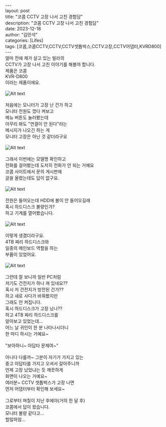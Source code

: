 ---<br/>
layout: post<br/>
title: "코콤 CCTV 고장 나서 고친 경험담"<br/>
description: "코콤 CCTV 고장 나서 고친 경험담"<br/>
date: 2023-12-18<br/>
author: "김민석"<br/>
categories: [Lifes]<br/>
tags: [코콤,코콤CCTV,CCTV,CCTV셋톱박스,CCTV고장,CCTV어댑터,KVRD800]<br/>
---<br/>
얼마 전에 제가 살고 있는 빌라의<br/>
CCTV가 고장 나서 고친 이야기를 해볼까 합니다.<br/>
제품은 코콤 <br/>
KVR-D800<br/>
이라는 제품이에요.<br/>
​<br/>
![Alt text](https://reddol18.github.io/dev5min/images/20231218/img_file_0.png)<br/>
​<br/>
처음에는 모니터가 고장 난 건가 하고<br/>
모니터 전원도 껐다 켜보고<br/>
메뉴 버튼도 눌러봤는데<br/>
아무리 봐도 "연결이 안 된다"라는<br/>
메시지가 나오긴 하는 게<br/>
모니터 고장은 아닌 것 같더라구요<br/>
​<br/>
![Alt text](https://reddol18.github.io/dev5min/images/20231218/img_file_1.png)<br/>
​<br/>
그래서 이번에는 모델명 확인하고<br/>
전화를 걸어봤는데 도저히 전화가 안 되는 거예요<br/>
코콤 사이트에서 문의 게시판에 <br/>
글을 올렸는데도 답이 없구요.<br/>
​<br/>
![Alt text](https://reddol18.github.io/dev5min/images/20231218/img_file_2.png)<br/>
​<br/>
전원은 들어오는데 HDD에 불이 안 들어오길래<br/>
혹시 하드디스크 불량인가?<br/>
하고 기계를 열어봤습니다.<br/>
​<br/>
![Alt text](https://reddol18.github.io/dev5min/images/20231218/img_file_3.png)<br/>
​<br/>
이렇게 생겼더라구요.<br/>
4TB 짜리 하드디스크와<br/>
일종의 메인보드 역할을 하는<br/>
부품이 있었어요.<br/>
​<br/>
![Alt text](https://reddol18.github.io/dev5min/images/20231218/img_file_4.png)<br/>
​<br/>
그런데 잘 보니까 일반 PC처럼<br/>
저기도 건전지가 하나 껴 있네요??<br/>
혹시 저 건전지가 방전된 건가??<br/>
하고 새로 사다가 바꿔봤지만<br/>
그래도 안 켜집니다.<br/>
혹시 하드디스크가 고장 났나??<br/>
하고 4TB 짜리 하드디스크를<br/>
알아보고 있었는데...<br/>
어느 날 귀인이 한 분 나타나시더니<br/>
한 마디 하시는 거예요~<br/>
​<br/>
"보아하니~ 아답타 문제여~"<br/>
​<br/>
아니다 다를까~ 그분이 자기가 가지고 있는<br/>
중고 아답타를 가지고 오셔서 갈아주니까<br/>
언제 고장 났었냐는 듯 깨끗하게<br/>
화면이 나오는 거예요~<br/>
여러분~ CCTV 셋톱박스가 고장 나면<br/>
먼저 어댑터부터 확인해 보세요~<br/>
​<br/>
그로부터 며칠이 지난 후에야(거의 한 달 후)<br/>
코콤에서 답이 왔습니다.<br/>
모니터 불량 같다고...<br/>
할많하않...<br/>
​<br/>
​<br/>
​